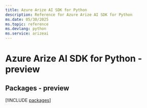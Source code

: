 ```yaml
---
title: Azure Arize AI SDK for Python
description: Reference for Azure Arize AI SDK for Python
ms.date: 05/30/2025
ms.topic: reference
ms.devlang: python
ms.service: arizeai
---
```

# Azure Arize AI SDK for Python - preview
## Packages - preview
[!INCLUDE [packages](arize-ai-index.md)]